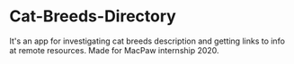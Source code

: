 # Cat-Breeds-Directory 
It's an app for investigating cat breeds description and getting links to info at remote resources.
Made for MacPaw internship 2020.
